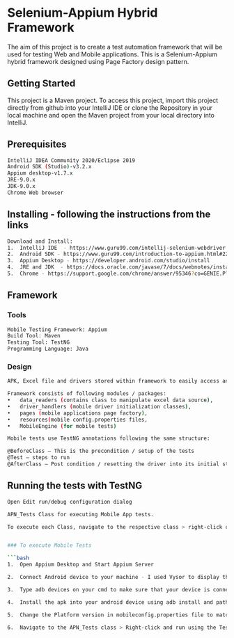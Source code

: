 # Selenium-Appium Hybrid Framework

The aim of this project is to create a test automation framework that will be used for testing Web and Mobile applications. This is a Selenium-Appium hybrid framework designed using Page Factory design pattern.

## Getting Started

This project is a Maven project. To access this project, import this project directly from github into your IntelliJ IDE or clone the Repository in your local machine and open the Maven project from your local directory into IntelliJ.

## Prerequisites

```bash
IntelliJ IDEA Community 2020/Eclipse 2019
Android SDK (Studio)-v3.2.x
Appium desktop-v1.7.x
JRE-9.0.x
JDK-9.0.x
Chrome Web browser

```

## Installing - following the instructions from the links
```bash
Download and Install:
1.	IntelliJ IDE  - https://www.guru99.com/intellij-selenium-webdriver.html#2
2.	Android SDK - https://www.guru99.com/introduction-to-appium.html#22
3.	Appium Desktop - https://developer.android.com/studio/install
4.	JRE and JDK  - https://docs.oracle.com/javase/7/docs/webnotes/install
5.	Chrome - https://support.google.com/chrome/answer/95346?co=GENIE.Platform%3DDesktop&hl=en-GB
```

## Framework
### Tools 
```bash
Mobile Testing Framework: Appium
Build Tool: Maven
Testing Tool: TestNG
Programming Language: Java
```

### Design
```bash
APK, Excel file and drivers stored within framework to easily access and use. Making the solution portable.
```

```bash
Framework consists of following modules / packages:
•	data_readers (contains class to manipulate excel data source), 
•	driver_handlers (mobile driver initialization classes), 
•	pages (mobile applications page factory), 
•	resources(mobile config.properties files, 
•	MobileEngine (for mobile tests)

```

```bash
Mobile tests use TestNG annotations following the same structure:

@BeforeClass – This is the precondition / setup of the tests
@Test – steps to run
@AfterClass – Post condition / resetting the driver into its initial state 

```
## Running the tests with TestNG

```bash
Open Edit run/debug configuration dialog
```

```bash
APN_Tests Class for executing Mobile App tests.
```

```bash
To execute each Class, navigate to the respective class > right-click on it > run using the respective configuration set on previous step
```

```bash

### To execute Mobile Tests

```bash
1.	Open Appium Desktop and Start Appium Server 
```

```bash
2.	Connect Android device to your machine - I used Vysor to display the mobile to the machine
```
```bash
3.	Type adb devices on your cmd to make sure that your device is connected
```

```bash
4.	Install the apk into your android device using adb install and path to the apk
```

```bash
5.	Change the Platform version in mobileconfig.properties file to match your device OS version
```


```bash
6.	Navigate to the APN_Tests class > Right-click and run using the TestNG
```


